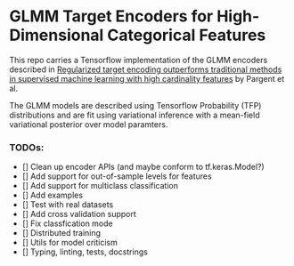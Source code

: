 # GLMM Target Encoders for High-Dimensional Categorical Features

This repo carries a Tensorflow implementation of the GLMM encoders described in
[Regularized target encoding outperforms traditional methods in supervised machine learning with high cardinality features](https://arxiv.org/pdf/2104.00629.pdf)
by Pargent et al.

The GLMM models are described using Tensorflow Probability (TFP) distributions and are fit
using variational inference with a mean-field variational posterior over model paramters.

### TODOs:
- [] Clean up encoder APIs (and maybe conform to tf.keras.Model?)
- [] Add support for out-of-sample levels for features
- [] Add support for multiclass classification
- [] Add examples
- [] Test with real datasets
- [] Add cross validation support
- [] Fix classfication mode
- [] Distributed training
- [] Utils for model criticism
- [] Typing, linting, tests, docstrings
